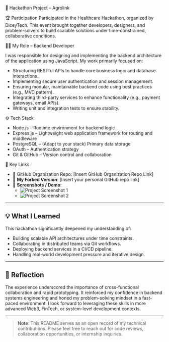 🚀 Hackathon Project – Agrolink

🏆 Participation
Participated in the Healthcare Hackathon, organized by DiceyTech. This event brought together developers, designers, and problem-solvers to build scalable solutions under time-constrained, collaborative conditions.



👨‍💻 My Role – Backend Developer

I was responsible for designing and implementing the backend architecture of the application using JavaScript. My work primarily focused on:

- Structuring RESTful APIs to handle core business logic and database interactions.
- Implementing secure user authentication and session management.
- Ensuring modular, maintainable backend code using best practices (e.g., MVC pattern).
- Integrating third-party services to enhance functionality (e.g., payment gateways, email APIs).
- Writing unit and integration tests to ensure stability.



⚙️ Tech Stack

- Node.js – Runtime environment for backend logic
- Express.js – Lightweight web application framework for routing and middleware
- PostgreSQL – (Adapt to your stack) Primary data storage
- OAuth – Authentication strategy
- Git & GitHub – Version control and collaboration



🔗 Key Links

- 🔗 GitHub Organization Repo: [Insert GitHub Organization Repo Link]
- 🔗 **My Forked Version**: [Insert your personal GitHub repo link]
- 📸 **Screenshots / Demo**:
  - ![Project Screenshot 1](./screenshots/demo1.png)
  - ![Project Screenshot 2](./screenshots/demo2.png)

---

## 💡 What I Learned

This hackathon significantly deepened my understanding of:
- Building scalable API architectures under time constraints.
- Collaborating in distributed teams via Git workflows.
- Deploying backend services in a CI/CD pipeline.
- Handling real-world development pressure and iterative design.

---

## 📌 Reflection

The experience underscored the importance of cross-functional collaboration and rapid prototyping. It reinforced my confidence in backend systems engineering and honed my problem-solving mindset in a fast-paced environment. I look forward to leveraging these skills in more advanced Web3, FinTech, or system-level development contexts.

---

> **Note**: This README serves as an open record of my technical contributions. Please feel free to reach out for code reviews, collaboration opportunities, or internship inquiries.
